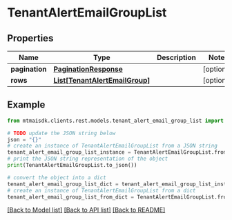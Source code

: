 # TenantAlertEmailGroupList


## Properties

Name | Type | Description | Notes
------------ | ------------- | ------------- | -------------
**pagination** | [**PaginationResponse**](PaginationResponse.md) |  | [optional] 
**rows** | [**List[TenantAlertEmailGroup]**](TenantAlertEmailGroup.md) |  | [optional] 

## Example

```python
from mtmaisdk.clients.rest.models.tenant_alert_email_group_list import TenantAlertEmailGroupList

# TODO update the JSON string below
json = "{}"
# create an instance of TenantAlertEmailGroupList from a JSON string
tenant_alert_email_group_list_instance = TenantAlertEmailGroupList.from_json(json)
# print the JSON string representation of the object
print(TenantAlertEmailGroupList.to_json())

# convert the object into a dict
tenant_alert_email_group_list_dict = tenant_alert_email_group_list_instance.to_dict()
# create an instance of TenantAlertEmailGroupList from a dict
tenant_alert_email_group_list_from_dict = TenantAlertEmailGroupList.from_dict(tenant_alert_email_group_list_dict)
```
[[Back to Model list]](../README.md#documentation-for-models) [[Back to API list]](../README.md#documentation-for-api-endpoints) [[Back to README]](../README.md)


